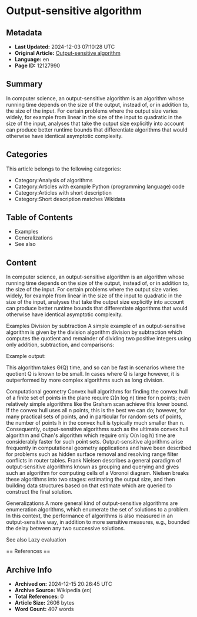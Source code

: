 # Output-sensitive algorithm

## Metadata
- **Last Updated:** 2024-12-03 07:10:28 UTC
- **Original Article:** [Output-sensitive algorithm](https://en.wikipedia.org/wiki/Output-sensitive_algorithm)
- **Language:** en
- **Page ID:** 12127990

## Summary
In computer science, an output-sensitive algorithm is an algorithm whose running time depends on the size of the output, instead of, or in addition to, the size of the input. For certain problems where the output size varies widely, for example from linear in the size of the input to quadratic in the size of the input, analyses that take the output size explicitly into account can produce better runtime bounds that differentiate algorithms that would otherwise have identical asymptotic complexity.

## Categories
This article belongs to the following categories:

- Category:Analysis of algorithms
- Category:Articles with example Python (programming language) code
- Category:Articles with short description
- Category:Short description matches Wikidata

## Table of Contents

- Examples
- Generalizations
- See also

## Content

In computer science, an output-sensitive algorithm is an algorithm whose running time depends on the size of the output, instead of, or in addition to, the size of the input. For certain problems where the output size varies widely, for example from linear in the size of the input to quadratic in the size of the input, analyses that take the output size explicitly into account can produce better runtime bounds that differentiate algorithms that would otherwise have identical asymptotic complexity.

Examples
Division by subtraction
A simple example of an output-sensitive algorithm is given by the division algorithm division by subtraction which computes the quotient and remainder of dividing two positive integers using only addition, subtraction, and comparisons:

Example output:

This algorithm takes Θ(Q) time, and so can be fast in scenarios where the quotient Q is known to be small. In cases where Q is large however, it is outperformed by more complex algorithms such as long division.

Computational geometry
Convex hull algorithms for finding the convex hull of a finite set of points in the plane require Ω(n log n) time for n points; even relatively simple algorithms like the Graham scan achieve this lower bound. If the convex hull uses all n points, this is the best we can do; however, for many practical sets of points, and in particular for random sets of points, the number of points h in the convex hull is typically much smaller than n. Consequently, output-sensitive algorithms such as the ultimate convex hull algorithm and Chan's algorithm which require only O(n log h) time are considerably faster for such point sets.
Output-sensitive algorithms arise frequently in computational geometry applications and have been described for problems such as hidden surface removal and resolving range filter conflicts in router tables.
Frank Nielsen describes a general paradigm of output-sensitive algorithms known as grouping and querying and gives such an algorithm for computing cells of a Voronoi diagram. Nielsen breaks these algorithms into two stages: estimating the output size, and then building data structures based on that estimate which are queried to construct the final solution.

Generalizations
A more general kind of output-sensitive algorithms are enumeration algorithms, which enumerate the set of solutions to a problem. In this context, the performance of algorithms is also measured in an output-sensitive way, in addition to more sensitive measures, e.g., bounded the delay between any two successive solutions.

See also
Lazy evaluation


== References ==

## Archive Info
- **Archived on:** 2024-12-15 20:26:45 UTC
- **Archive Source:** Wikipedia (_en_)
- **Total References:** 0
- **Article Size:** 2606 bytes
- **Word Count:** 407 words
